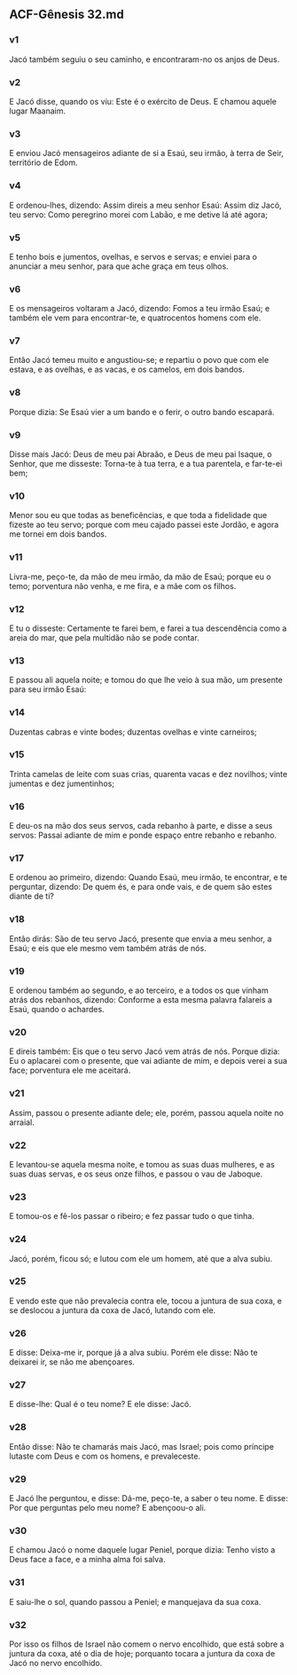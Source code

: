 ## ACF-Gênesis 32.md
### v1
 Jacó também seguiu o seu caminho, e encontraram-no os anjos de Deus.
### v2
 E Jacó disse, quando os viu: Este é o exército de Deus. E chamou aquele lugar Maanaim.
### v3
 E enviou Jacó mensageiros adiante de si a Esaú, seu irmão, à terra de Seir, território de Edom.
### v4
 E ordenou-lhes, dizendo: Assim direis a meu senhor Esaú: Assim diz Jacó, teu servo: Como peregrino morei com Labão, e me detive lá até agora;
### v5
 E tenho bois e jumentos, ovelhas, e servos e servas; e enviei para o anunciar a meu senhor, para que ache graça em teus olhos.
### v6
 E os mensageiros voltaram a Jacó, dizendo: Fomos a teu irmão Esaú; e também ele vem para encontrar-te, e quatrocentos homens com ele.
### v7
 Então Jacó temeu muito e angustiou-se; e repartiu o povo que com ele estava, e as ovelhas, e as vacas, e os camelos, em dois bandos.
### v8
 Porque dizia: Se Esaú vier a um bando e o ferir, o outro bando escapará.
### v9
 Disse mais Jacó: Deus de meu pai Abraão, e Deus de meu pai Isaque, o Senhor, que me disseste: Torna-te à tua terra, e a tua parentela, e far-te-ei bem;
### v10
 Menor sou eu que todas as beneficências, e que toda a fidelidade que fizeste ao teu servo; porque com meu cajado passei este Jordão, e agora me tornei em dois bandos.
### v11
 Livra-me, peço-te, da mão de meu irmão, da mão de Esaú; porque eu o temo; porventura não venha, e me fira, e a mãe com os filhos.
### v12
 E tu o disseste: Certamente te farei bem, e farei a tua descendência como a areia do mar, que pela multidão não se pode contar.
### v13
 E passou ali aquela noite; e tomou do que lhe veio à sua mão, um presente para seu irmão Esaú:
### v14
 Duzentas cabras e vinte bodes; duzentas ovelhas e vinte carneiros;
### v15
 Trinta camelas de leite com suas crias, quarenta vacas e dez novilhos; vinte jumentas e dez jumentinhos;
### v16
 E deu-os na mão dos seus servos, cada rebanho à parte, e disse a seus servos: Passai adiante de mim e ponde espaço entre rebanho e rebanho.
### v17
 E ordenou ao primeiro, dizendo: Quando Esaú, meu irmão, te encontrar, e te perguntar, dizendo: De quem és, e para onde vais, e de quem são estes diante de ti?
### v18
 Então dirás: São de teu servo Jacó, presente que envia a meu senhor, a Esaú; e eis que ele mesmo vem também atrás de nós.
### v19
 E ordenou também ao segundo, e ao terceiro, e a todos os que vinham atrás dos rebanhos, dizendo: Conforme a esta mesma palavra falareis a Esaú, quando o achardes.
### v20
 E direis também: Eis que o teu servo Jacó vem atrás de nós. Porque dizia: Eu o aplacarei com o presente, que vai adiante de mim, e depois verei a sua face; porventura ele me aceitará.
### v21
 Assim, passou o presente adiante dele; ele, porém, passou aquela noite no arraial.
### v22
 E levantou-se aquela mesma noite, e tomou as suas duas mulheres, e as suas duas servas, e os seus onze filhos, e passou o vau de Jaboque.
### v23
 E tomou-os e fê-los passar o ribeiro; e fez passar tudo o que tinha.
### v24
 Jacó, porém, ficou só; e lutou com ele um homem, até que a alva subiu.
### v25
 E vendo este que não prevalecia contra ele, tocou a juntura de sua coxa, e se deslocou a juntura da coxa de Jacó, lutando com ele.
### v26
 E disse: Deixa-me ir, porque já a alva subiu. Porém ele disse: Não te deixarei ir, se não me abençoares.
### v27
 E disse-lhe: Qual é o teu nome? E ele disse: Jacó.
### v28
 Então disse: Não te chamarás mais Jacó, mas Israel; pois como príncipe lutaste com Deus e com os homens, e prevaleceste.
### v29
 E Jacó lhe perguntou, e disse: Dá-me, peço-te, a saber o teu nome. E disse: Por que perguntas pelo meu nome? E abençoou-o ali.
### v30
 E chamou Jacó o nome daquele lugar Peniel, porque dizia: Tenho visto a Deus face a face, e a minha alma foi salva.
### v31
 E saiu-lhe o sol, quando passou a Peniel; e manquejava da sua coxa.
### v32
 Por isso os filhos de Israel não comem o nervo encolhido, que está sobre a juntura da coxa, até o dia de hoje; porquanto tocara a juntura da coxa de Jacó no nervo encolhido.
